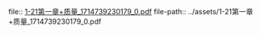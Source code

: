file:: [1-21第一章+质量_1714739230179_0.pdf](../assets/1-21第一章+质量_1714739230179_0.pdf)
file-path:: ../assets/1-21第一章+质量_1714739230179_0.pdf
